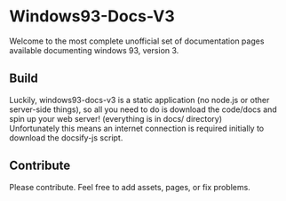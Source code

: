 # Windows93-Docs-V3

Welcome to the most complete unofficial set of documentation pages available documenting windows 93, version 3.

## Build

Luckily, windows93-docs-v3 is a static application (no node.js or other server-side things), so all you need to do is download the code/docs and spin up your web server! (everything is in docs/ directory)  
Unfortunately this means an internet connection is required initially to download the docsify-js script.


## Contribute

Please contribute. Feel free to add assets, pages, or fix problems.
